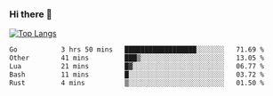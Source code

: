 ### Hi there 👋

<!--
**3Xpl0it3r/3Xpl0it3r** is a ✨ _special_ ✨ repository because its `README.md` (this file) appears on your GitHub profile.

Here are some ideas to get you started:

- 🔭 I’m currently working on ...
- 🌱 I’m currently learning ...
- 👯 I’m looking to collaborate on ...
- 🤔 I’m looking for help with ...
- 💬 Ask me about ...
- 📫 How to reach me: ...
- 😄 Pronouns: ...
- ⚡ Fun fact: ...
-->


[![Top Langs](https://github-readme-stats.vercel.app/api/top-langs/?username=3Xpl0it3r&layout=compact)](https://github.com/3Xpl0it3r/3Xpl0it3r)

<!--START_SECTION:waka-->

```txt
Go           3 hrs 50 mins   ██████████████████░░░░░░░   71.69 %
Other        41 mins         ███▒░░░░░░░░░░░░░░░░░░░░░   13.05 %
Lua          21 mins         █▓░░░░░░░░░░░░░░░░░░░░░░░   06.77 %
Bash         11 mins         █░░░░░░░░░░░░░░░░░░░░░░░░   03.72 %
Rust         4 mins          ▒░░░░░░░░░░░░░░░░░░░░░░░░   01.50 %
```

<!--END_SECTION:waka-->
